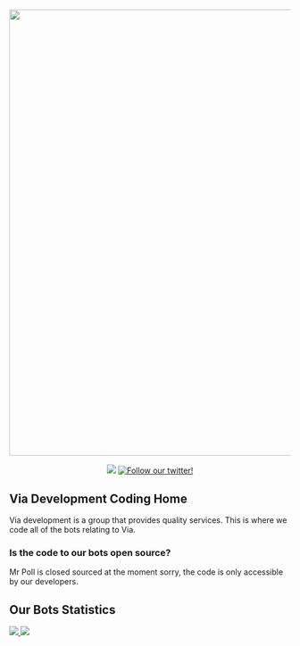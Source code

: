 <h3 align="center"><a href="https://mrpoll.dev/invite"><img src="https://cdn.discordapp.com/attachments/802979742092754985/1125498258098245763/ViaTitle.png" width="800px"></a></h3>
<p align="center">   
</a>
  <a href="https://discord.gg/U3y6uyP"><img src="https://img.shields.io/discord/730812124993159198?label=chat&logo=discord&logoColor=discord"></a>
 <a href="https://twitter.com/intent/follow?screen_name=mrpollbot"><img src="https://img.shields.io/twitter/follow/mrpollbot?style=social&logo=twitter"alt="Follow our twitter!"></a>
  <br>

## Via Development Coding Home
Via development is a group that provides quality services.
This is where we code all of the bots relating to Via.

### Is the code to our bots open source?
Mr Poll is closed sourced at the moment sorry, the code is only accessible by our developers.

## Our Bots Statistics
<a href="https://top.gg/bot/730778862203437068">
  <img src="https://top.gg/api/widget/730778862203437068.svg">
</a>
<a href="https://top.gg/bot/730778862203437068">
  <img src="https://top.gg/api/widget/699232440140693524.svg">
</a>
<!--<a href="https://status.watchbot.app/bot/730778862203437068">
  <img src="https://api.watchbot.app/bot/730778862203437068/widget?theme=dark" alt="Mr Poll#7192" />
</a>

**[ [Invite Mr Poll](https://mrpoll.dev/invite) ] [ [Join Our Server](https://mrpoll.dev/support) ]**
</h2>
<p>
</p>

---
<!--
**Here are some ideas to get you started:**

🙋‍♀️ A short introduction - what is your organization all about?
🌈 Contribution guidelines - how can the community get involved?
👩‍💻 Useful resources - where can the community find your docs? Is there anything else the community should know?
🍿 Fun facts - what does your team eat for breakfast?
🧙 Remember, you can do mighty things with the power of [Markdown](https://docs.github.com/github/writing-on-github/getting-started-with-writing-and-formatting-on-github/basic-writing-and-formatting-syntax)
-->
